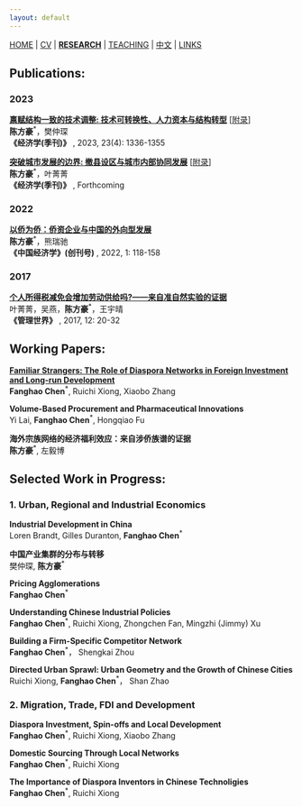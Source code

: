 ```yaml
---
layout: default
---
```


[HOME](./index.md) | [CV](./assets/CV_FanghaoChen_220927.pdf) | [**RESEARCH**](./research.md) | [TEACHING](./teaching.md) | [中文](./chinesepage.md) | [LINKS](./links.md)

## Publications:

### 2023 ###

**[禀赋结构一致的技术调整: 技术可转换性、人力资本与结构转型](https://kns.cnki.net/kcms2/article/abstract?v=3uoqIhG8C44YLTlOAiTRKu87-SJxoEJu6LL9TJzd50n7EU_Z-wbXjTajTLE0Q212OC_2e9Ey6tEM2Bigkp2lsphd1d031YnA&uniplatform=NZKPT)** [[附录](./assets/techchange_appendix.pdf)] <br/> 
**陈方豪**<sup>*</sup>，樊仲琛 <br/>
**《经济学(季刊)》** , 2023, 23(4): 1336-1355

**[突破城市发展的边界: 撤县设区与城市内部协同发展](./assets/annex_draft_221027.pdf)** [[附录](./assets/annex_appendix_221027.pdf)] <br/>
**陈方豪**<sup>*</sup>，叶菁菁 <br/>
**《经济学(季刊)》** , Forthcoming

### 2022 ###

**[以侨为侨：侨资企业与中国的外向型发展](https://kns.cnki.net/kcms2/article/abstract?v=3uoqIhG8C44wp2hFvIb_znleNvEqg4RtCv9vPRf2sA-jdv978489j6hLoFZlwBqHsT6Mr6DFMMps2en_HrmWTJths_yH02b1&uniplatform=NZKPT)** <br/>
**陈方豪**<sup>*</sup>，熊瑞驰 <br/>
**《中国经济学》(创刊号)** , 2022, 1: 118-158

### 2017 ###

**[个人所得税减免会增加劳动供给吗?——来自准自然实验的证据](http://www.cnki.com.cn/Article/CJFDTOTAL-GLSJ201712009.htm)** <br/>
叶菁菁，吴燕，**陈方豪**<sup>*</sup>，王宇晴 <br/>
**《管理世界》** , 2017, 12: 20-32

## Working Papers:

**[Familiar Strangers: The Role of Diaspora Networks in Foreign Investment and Long-run Development](https://papers.ssrn.com/sol3/papers.cfm?abstract_id=4004159)** <br/>
**Fanghao Chen**<sup>*</sup>, Ruichi Xiong, Xiaobo Zhang

**Volume-Based Procurement and Pharmaceutical Innovations** <br/>
Yi Lai, **Fanghao Chen**<sup>*</sup>, Hongqiao Fu

**海外宗族网络的经济福利效应：来自涉侨族谱的证据** <br/>
**陈方豪**<sup>*</sup>, 左毅博

## Selected Work in Progress:

### 1. Urban, Regional and Industrial Economics ###

**Industrial Development in China** <br/>
Loren Brandt, Gilles Duranton, **Fanghao Chen**<sup>*</sup>

**中国产业集群的分布与转移** <br/>
樊仲琛, **陈方豪**<sup>*</sup>

**Pricing Agglomerations**  <br/>
**Fanghao Chen**<sup>*</sup>

**Understanding Chinese Industrial Policies** <br/>
**Fanghao Chen**<sup>*</sup>, Ruichi Xiong, Zhongchen Fan, Mingzhi (Jimmy) Xu

**Building a Firm-Specific Competitor Network** <br/>
**Fanghao Chen**<sup>*</sup>， Shengkai Zhou

**Directed Urban Sprawl: Urban Geometry and the Growth of Chinese Cities** <br/>
Ruichi Xiong, **Fanghao Chen**<sup>*</sup>， Shan Zhao

### 2. Migration, Trade, FDI and Development ###

**Diaspora Investment, Spin-offs and Local Development** <br/>
**Fanghao Chen**<sup>*</sup>, Ruichi Xiong, Xiaobo Zhang

**Domestic Sourcing Through Local Networks**<br/>
**Fanghao Chen**<sup>*</sup>, Ruichi Xiong

**The Importance of Diaspora Inventors in Chinese Technoligies**<br/>
**Fanghao Chen**<sup>*</sup>, Ruichi Xiong



